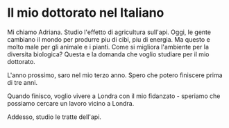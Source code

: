 Il mio dottorato nel Italiano
=============================

Mi chiamo Adriana. Studio l'effetto di agricultura sull'api. Oggi, le gente cambiano il mondo per produrre piu di cibi, piu di energia. Ma questo e molto male per gli animale e i pianti. Come si migliora l'ambiente per la diversita biologica? Questa e la domanda che voglio studiare per il mio dottorato.

L'anno prossimo, saro nel mio terzo anno. Spero che potero finiscere prima di tre anni.

Quando finisco, voglio vivere a Londra con il mio fidanzato - speriamo che possiamo cercare un lavoro vicino a Londra.

Addesso, studio le tratte dell'api.
